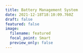 ```yaml
---
title: Battery Management System
date: 2021-12-18T18:10:09.760Z
draft: false
featured: false
image:
  filename: featured
  focal_point: Smart
  preview_only: false
---
```

